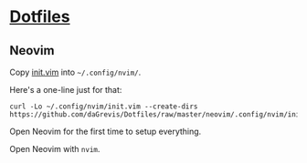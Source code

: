 # [Dotfiles](https://github.com/daGrevis/Dotfiles)

## Neovim

Copy [init.vim](github.com/daGrevis/Dotfiles/raw/master/neovim/.config/nvim/init.vim) into `~/.config/nvim/`.

Here's a one-line just for that:

    curl -Lo ~/.config/nvim/init.vim --create-dirs https://github.com/daGrevis/Dotfiles/raw/master/neovim/.config/nvim/init.vim

Open Neovim for the first time to setup everything.

Open Neovim with `nvim`.
